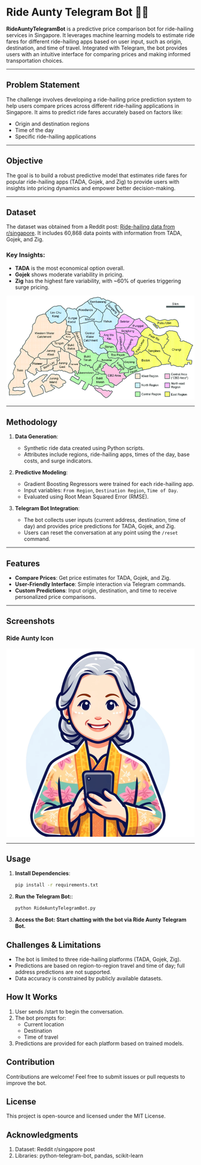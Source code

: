 # Ride Aunty Telegram Bot 🚕🤖

**RideAuntyTelegramBot** is a predictive price comparison bot for ride-hailing services in Singapore. It leverages machine learning models to estimate ride fares for different ride-hailing apps based on user input, such as origin, destination, and time of travel. Integrated with Telegram, the bot provides users with an intuitive interface for comparing prices and making informed transportation choices.

---

## Problem Statement

The challenge involves developing a ride-hailing price prediction system to help users compare prices across different ride-hailing applications in Singapore. It aims to predict ride fares accurately based on factors like:
- Origin and destination regions
- Time of the day
- Specific ride-hailing applications

---

## Objective

The goal is to build a robust predictive model that estimates ride fares for popular ride-hailing apps (TADA, Gojek, and Zig) to provide users with insights into pricing dynamics and empower better decision-making.

---

## Dataset

The dataset was obtained from a Reddit post: [Ride-hailing data from r/singapore](https://www.reddit.com/r/singapore/comments/18wpk37/i_collected_60868_price_points_from_3_popular/). It includes 60,868 data points with information from TADA, Gojek, and Zig.

### Key Insights:
- **TADA** is the most economical option overall.
- **Gojek** shows moderate variability in pricing.
- **Zig** has the highest fare variability, with ~60% of queries triggering surge pricing.

![URA Region Map](URA_Region2.png)

---

## Methodology

1. **Data Generation**:
   - Synthetic ride data created using Python scripts.
   - Attributes include regions, ride-hailing apps, times of the day, base costs, and surge indicators.

2. **Predictive Modeling**:
   - Gradient Boosting Regressors were trained for each ride-hailing app.
   - Input variables: `From Region`, `Destination Region`, `Time of Day`.
   - Evaluated using Root Mean Squared Error (RMSE).

3. **Telegram Bot Integration**:
   - The bot collects user inputs (current address, destination, time of day) and provides price predictions for TADA, Gojek, and Zig.
   - Users can reset the conversation at any point using the `/reset` command.

---

## Features

- **Compare Prices**: Get price estimates for TADA, Gojek, and Zig.
- **User-Friendly Interface**: Simple interaction via Telegram commands.
- **Custom Predictions**: Input origin, destination, and time to receive personalized price comparisons.

---

## Screenshots

### Ride Aunty Icon
![Ride Aunty Icon](ride_aunty.png)

---

## Usage

1. **Install Dependencies**:
   ```bash
   pip install -r requirements.txt
   ```
2. **Run the Telegram Bot:**:
   ```bash
   python RideAuntyTelegramBot.py
   ```

3. **Access the Bot: Start chatting with the bot via Ride Aunty Telegram Bot.**

## Challenges & Limitations
- The bot is limited to three ride-hailing platforms (TADA, Gojek, Zig).
- Predictions are based on region-to-region travel and time of day; full address predictions are not supported.
- Data accuracy is constrained by publicly available datasets.

## How It Works
1. User sends /start to begin the conversation.
2. The bot prompts for:
   * Current location
   * Destination
   * Time of travel
3. Predictions are provided for each platform based on trained models.

## Contribution
Contributions are welcome! Feel free to submit issues or pull requests to improve the bot.

## License
This project is open-source and licensed under the MIT License.

## Acknowledgments
1. Dataset: Reddit r/singapore post
2. Libraries: python-telegram-bot, pandas, scikit-learn

